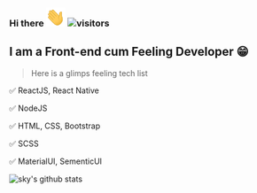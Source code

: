 ### Hi there <img src="https://github.com/ABSphreak/ABSphreak/blob/master/gifs/Hi.gif" width="35px"> ![visitors](https://visitor-badge.laobi.icu/badge?page_id=skychavda)

## I am a Front-end cum Feeling Developer 😁
>Here is a glimps feeling tech list

✅ ReactJS, React Native

✅ NodeJS

✅ HTML, CSS, Bootstrap

✅ SCSS

✅ MaterialUI, SementicUI

![sky's github stats](https://github-readme-stats.vercel.app/api?username=skychavda&count_private=true&show_icons=true&include_all_commits=true&show_owner=true)

<!-- >Here is a glimps of  -->


<!--
**skychavda/skychavda** is a ✨ _special_ ✨ repository because its `README.md` (this file) appears on your GitHub profile.

Here are some ideas to get you started:

- 🔭 I’m currently working on ...
- 🌱 I’m currently learning ...
- 👯 I’m looking to collaborate on ...
- 🤔 I’m looking for help with ...
- 💬 Ask me about ...
- 📫 How to reach me: ...
- 😄 Pronouns: ...
- ⚡ Fun fact: ...
-->
